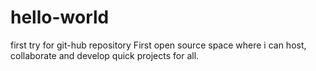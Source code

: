 # hello-world
first try for  git-hub repository
First open source space where i can host, collaborate and develop quick projects for all.
